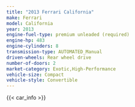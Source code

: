 ```yaml
---
title: "2013 Ferrari California"
make: Ferrari
model: California
year: 2013
engine-fuel-type: premium unleaded (required)
engine-hp: 483
engine-cylinders: 8
transmission-type: AUTOMATED_Manual
driven-wheels: Rear wheel drive
number-of-doors: 2
market-category: Exotic,High-Performance
vehicle-size: Compact
vehicle-style: Convertible
---
```


{{< car_info >}}
